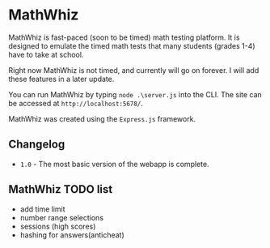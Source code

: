 # MathWhiz
MathWhiz is fast-paced (soon to be timed) math testing platform. It is designed to emulate the timed math tests that many students (grades 1-4) have to take at school.

Right now MathWhiz is not timed, and currently will go on forever. I will add these features in a later update.

You can run MathWhiz by typing `node .\server.js` into the CLI. The site can be accessed at `http://localhost:5678/`.

MathWhiz was created using the `Express.js` framework.

## Changelog
* `1.0` - The most basic version of the webapp is complete.

## MathWhiz TODO list
- add time limit
- number range selections
- sessions (high scores)
- hashing for answers(anticheat)